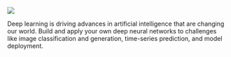 ![](https://media.giphy.com/media/mhGMNIOb37PcQ/giphy.gif)

Deep learning is driving advances in artificial intelligence that are changing our world. Build and apply your own deep neural networks to challenges like image classification and generation, time-series prediction, and model deployment.